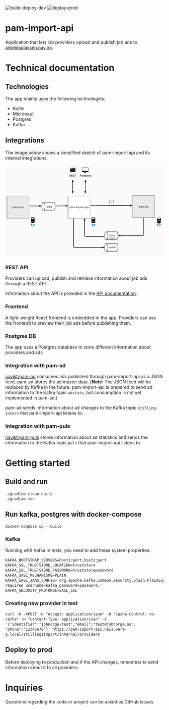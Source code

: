 ![build-deploy-dev](https://github.com/navikt/pam-import-api/workflows/build-deploy-dev/badge.svg)
![deploy-prod](https://github.com/navikt/pam-import-api/workflows/deploy-prod/badge.svg)

pam-import-api
===

Application that lets job providers upload and publish job ads to [arbeidsplassen.nav.no](https://arbeidsplassen.nav.no/).

# Technical documentation

## Technologies

The app mainly uses the following technologies:

* Kotlin
* Micronaut
* Postgres
* Kafka

## Integrations

The image below shows a simplified sketch of pam-import-api and its internal integrations.

![Technical sketch)](images/technical-sketch.png)

### REST API
    
Providers can upload, publish and retrieve information about job ads through a REST API.

Information about the API is provided in the [API documentation](https://navikt.github.io/pam-import-api/).

### Frontend

A light-weight React frontend is embedded in the app. Providers can use the frontend to preview their job ads before publishing them.

### Postgres DB

The app uses a Postgres database to store different information about providers and ads.

### Integration with pam-ad

[navikt/pam-ad](https://github.com/navikt/pam-ad) consumes ads published through pam-import-api as a JSON feed. 
pam-ad 
stores the ad master data. (**Note:** The JSON feed will be replaced by Kafka in the future. pam-import-api is 
prepared to send ad information to the Kafka topic `adstate`, but consumption is not yet implemented in pam-ad.)

pam-ad sends information about ad changes to the Kafka topic `stilling-intern` that pam-import-api listens to.

### Integration with pam-puls

[navikt/pam-puls](https://github.com/navikt/pam-puls) stores information about ad statistics and sends the 
information to the Kafka topic `puls` that pam-import-api listens to.

# Getting started

## Build and run

```
./gradlew clean build
./gradlew run
```

## Run kafka, postgres with docker-compose

```
docker-compose up --build
```

### Kafka

Running with Kafka in tests, you need to add these system properties:

```
KAFKA_BOOTSTRAP_SERVERS=host1:port,host2:port
KAFKA_SSL_TRUSTSTORE_LOCATION=truststore
KAFKA_SSL_TRUSTSTORE_PASSWORD=truststorepassword
KAFKA_SASL_MECHANISME=PLAIN
KAFKA_SASL_JAAS_CONFIG='org.apache.kafka.common.security.plain.PlainLoginModule required username=kafka password=password;'
KAFKA_SECURITY_PROTOKOL=SASL_SSL
```

### Creating new provider in test

```
curl -k -XPOST -H "Accept: application/json" -H "Cache-Control: no-cache" -H "Content-Type: application/json" -d '{"identifier":"jobnorge-test","email":"test@jobnorge.no", "phone":"12345678"}' https://pam-import-api.nais.oera-q.local/stillingsimport/internal/providers
```

## Deploy to prod

Before deploying to production and if the API changes, remember to send information about it to all providers.

# Inquiries

Questions regarding the code or project can be asked as GitHub issues.


